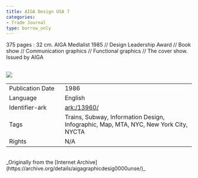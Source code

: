 ```yaml
---
title: AIGA Design USA 7
categories:
- Trade Journal
type: borrow_only
---
```

375 pages : 32 cm. AIGA Medlalist 1985 // Design Leadership Award // Book show // Communication graphics // Functional graphics // The cover show. Issued by AIGA
<!-- more -->
<br>
<a href="https://archive.org/details/aigagraphicdesig0000unse"><img src="{{ site.baseurl }}/assets/022020-images/20200211-aiga-design-usa-7.png"></a>
<br>
<table>
  <tr>
    <td style="width:30%">Publication Date</td>
    <td>1986</td>
  </tr>
  <tr>
    <td style="width:30%">Language</td>
    <td>English</td>
  </tr>
  <tr>
    <td style="width:30%">Identifier-ark</td>
    <td><a href="https://archive.org/details/aigagraphicdesig0000unse">ark:/13960/</a></td>
  </tr>
  <tr>
    <td style="width:30%">Tags</td>
    <td>Trains, Subway, Information Design, Infographic, Map, MTA, NYC, New York City, NYCTA</td>
  </tr>
  <tr>
    <td style="width:30%">Rights</td>
    <td>N/A</td>
  </tr>
</table>
<br>
_Originally from the [Internet Archive](https://archive.org/details/aigagraphicdesig0000unse/)_
